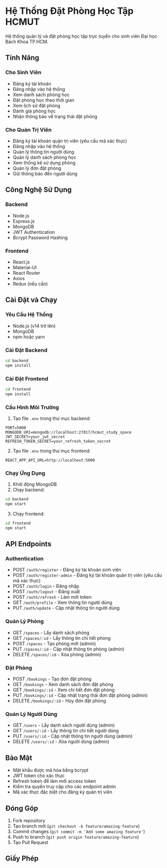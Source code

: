 # Hệ Thống Đặt Phòng Học Tập HCMUT

Hệ thống quản lý và đặt phòng học tập trực tuyến cho sinh viên Đại học Bách Khoa TP.HCM.

## Tính Năng

### Cho Sinh Viên
- Đăng ký tài khoản
- Đăng nhập vào hệ thống
- Xem danh sách phòng học
- Đặt phòng học theo thời gian
- Xem lịch sử đặt phòng
- Đánh giá phòng học
- Nhận thông báo về trạng thái đặt phòng

### Cho Quản Trị Viên
- Đăng ký tài khoản quản trị viên (yêu cầu mã xác thực)
- Đăng nhập vào hệ thống
- Quản lý thông tin người dùng
- Quản lý danh sách phòng học
- Xem thống kê sử dụng phòng
- Quản lý đơn đặt phòng
- Gửi thông báo đến người dùng

## Công Nghệ Sử Dụng

### Backend
- Node.js
- Express.js
- MongoDB
- JWT Authentication
- Bcrypt Password Hashing

### Frontend
- React.js
- Material-UI
- React Router
- Axios
- Redux (nếu cần)

## Cài Đặt và Chạy

### Yêu Cầu Hệ Thống
- Node.js (v14 trở lên)
- MongoDB
- npm hoặc yarn

### Cài Đặt Backend
```bash
cd backend
npm install
```

### Cài Đặt Frontend
```bash
cd frontend
npm install
```

### Cấu Hình Môi Trường
1. Tạo file `.env` trong thư mục backend:
```
PORT=5000
MONGODB_URI=mongodb://localhost:27017/hcmut_study_space
JWT_SECRET=your_jwt_secret
REFRESH_TOKEN_SECRET=your_refresh_token_secret
```

2. Tạo file `.env` trong thư mục frontend:
```
REACT_APP_API_URL=http://localhost:5000
```

### Chạy Ứng Dụng
1. Khởi động MongoDB
2. Chạy backend:
```bash
cd backend
npm start
```
3. Chạy frontend:
```bash
cd frontend
npm start
```

## API Endpoints

### Authentication
- POST `/auth/register` - Đăng ký tài khoản sinh viên
- POST `/auth/register-admin` - Đăng ký tài khoản quản trị viên (yêu cầu mã xác thực)
- POST `/auth/login` - Đăng nhập
- POST `/auth/logout` - Đăng xuất
- POST `/auth/refresh` - Làm mới token
- GET `/auth/profile` - Xem thông tin người dùng
- PUT `/auth/update` - Cập nhật thông tin người dùng

### Quản Lý Phòng
- GET `/spaces` - Lấy danh sách phòng
- GET `/spaces/:id` - Lấy thông tin chi tiết phòng
- POST `/spaces` - Tạo phòng mới (admin)
- PUT `/spaces/:id` - Cập nhật thông tin phòng (admin)
- DELETE `/spaces/:id` - Xóa phòng (admin)

### Đặt Phòng
- POST `/bookings` - Tạo đơn đặt phòng
- GET `/bookings` - Xem danh sách đơn đặt phòng
- GET `/bookings/:id` - Xem chi tiết đơn đặt phòng
- PUT `/bookings/:id` - Cập nhật trạng thái đơn đặt phòng (admin)
- DELETE `/bookings/:id` - Hủy đơn đặt phòng

### Quản Lý Người Dùng
- GET `/users` - Lấy danh sách người dùng (admin)
- GET `/users/:id` - Lấy thông tin chi tiết người dùng
- PUT `/users/:id` - Cập nhật thông tin người dùng (admin)
- DELETE `/users/:id` - Xóa người dùng (admin)

## Bảo Mật
- Mật khẩu được mã hóa bằng bcrypt
- JWT token cho xác thực
- Refresh token để làm mới access token
- Kiểm tra quyền truy cập cho các endpoint admin
- Mã xác thực đặc biệt cho đăng ký quản trị viên

## Đóng Góp
1. Fork repository
2. Tạo branch mới (`git checkout -b feature/amazing-feature`)
3. Commit changes (`git commit -m 'Add some amazing feature'`)
4. Push to branch (`git push origin feature/amazing-feature`)
5. Tạo Pull Request

## Giấy Phép